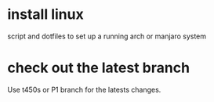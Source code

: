 # install linux
script and dotfiles to set up  a running arch or manjaro system

# check out the latest branch
Use t450s or P1 branch for the latests changes.

